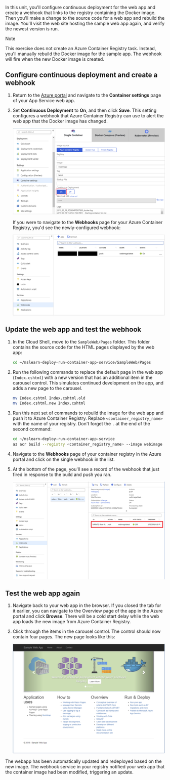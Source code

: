 In this unit, you'll configure continuous deployment for the web app and create a webhook that links to the registry containing the Docker image. Then you'll make a change to the source code for a web app and rebuild the image. You'll visit the web site hosting the sample web app again, and verify the newest version is run.

> [!NOTE]
> This exercise does not create an Azure Container Registry task. Instead, you'll manually rebuild the Docker image for the sample app. The webhook will fire when the new Docker image is created.

## Configure continuous deployment and create a webhook

1. Return to the [Azure portal](https://portal.azure.com/learn.docs.microsoft.com?azure-portal=true) and navigate to the **Container settings** page of your App Service web app.

1. Set **Continuous Deployment** to **On**, and then click **Save**. This setting configures a webhook that Azure Container Registry can use to alert the web app that the Docker image has changed.

    ![Screenshot that shows the container settings for the web app with Continuous Deployment enabled](../media/7-continuous-deployment-annotated.png)

    If you were to navigate to the **Webhooks** page for your Azure Container Registry, you'd see the newly-configured webhook:

    ![Screenshot that shows the webhook for Azure Container Registry](../media/7-acr-webhook.png)
  
## Update the web app and test the webhook

1. In the Cloud Shell, move to the `SampleWeb/Pages` folder. This folder contains the source code for the HTML pages displayed by the web app:

    ```bash
    cd ~/mslearn-deploy-run-container-app-service/SampleWeb/Pages
    ```

1. Run the following commands to replace the default page in the web app (`Index.cshtml`) with a new version that has an additional item in the carousel control. This simulates continued development on the app, and adds a new page to the carousel.

    ```bash
    mv Index.cshtml Index.cshtml.old
    mv Index.cshtml.new Index.cshtml
    ```

1. Run this next set of commands to rebuild the image for the web app and push it to Azure Container Registry. Replace `<container_registry_name>` with the name of your registry. Don't forget the `.` at the end of the second command:

    ```bash
    cd ~/mslearn-deploy-run-container-app-service
    az acr build --registry <container_registry_name> --image webimage .
    ```

1. Navigate to the **Webhooks** page of your container registry in the Azure portal and click on the single webhook in the list.

1. At the bottom of the page, you'll see a record of the webhook that just fired in response to the build and push you ran.

    ![Screenshot of the webhook showing the push event](../media/7-acr-webhook-event.png)

## Test the web app again

1. Navigate back to your web app in the browser. If you closed the tab for it earlier, you can navigate to the Overview page of the app in the Azure portal and click **Browse**. There will be a cold start delay while the web app loads the new image from Azure Container Registry.

1. Click through the items in the carousel control. The control should now contain four pages. The new page looks like this:

    ![Screenshot of the sample web app](../media/7-sample-web-app.png)

 The webapp has been automatically updated and redeployed based on the new image. The webhook service in your registry notified your web app that the container image had been modified, triggering an update.